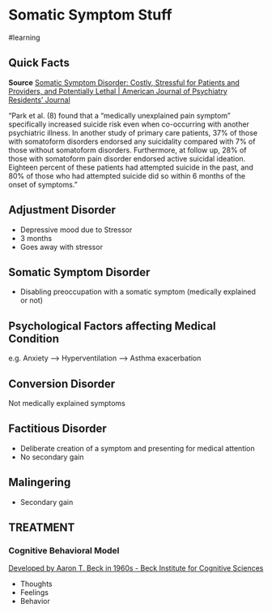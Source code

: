 # Somatic Symptom Stuff
#learning

## Quick Facts
**Source** [Somatic Symptom Disorder: Costly, Stressful for Patients and Providers, and Potentially Lethal | American Journal of Psychiatry Residents’ Journal](https://psychiatryonline.org/doi/10.1176/appi.ajp-rj.2016.110805)

“Park et al. (8) found that a “medically unexplained pain symptom” specifically increased suicide risk even when co-occurring with another psychiatric illness. In another study of primary care patients, 37% of those with somatoform disorders endorsed any suicidality compared with 7% of those without somatoform disorders. Furthermore, at follow up, 28% of those with somatoform pain disorder endorsed active suicidal ideation. Eighteen percent of these patients had attempted suicide in the past, and 80% of those who had attempted suicide did so within 6 months of the onset of symptoms.”

## Adjustment Disorder
* Depressive mood due to Stressor
* 3 months
* Goes away with stressor

## Somatic Symptom Disorder
* Disabling preoccupation with a somatic symptom (medically explained or not)

## Psychological Factors affecting Medical Condition
e.g. Anxiety —> Hyperventilation —> Asthma exacerbation

## Conversion Disorder
Not medically explained symptoms

## Factitious Disorder
* Deliberate creation of a symptom and presenting for medical attention
* No secondary gain

## Malingering
* Secondary gain

## TREATMENT
### Cognitive Behavioral Model

[Developed by Aaron T. Beck in 1960s - Beck Institute for Cognitive Sciences](https://beckinstitute.org/about-beck/our-history/history-of-cognitive-therapy/)

* Thoughts
* Feelings
* Behavior

